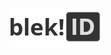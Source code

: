 <p align='center'>
		<img title='blekID' src='https://github.com/blekID/.github/raw/master/profile/logo.png'></img>
</p>
